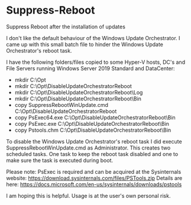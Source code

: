 # Suppress-Reboot
Suppress Reboot after the installation of updates

I don't like the default behaviour of the Windows Update Orchestrator. I came up with this small batch file to hinder the Windows Update Orchestrator's reboot task. 

I have the following folders/files copied to some Hyper-V hosts, DC's and File Servers running Windows Server 2019 Standard and DataCenter:

- mkdir C:\Opt
- mkdir C:\Opt\DisableUpdateOrchestratorReboot
- mkdir C:\Opt\DisableUpdateOrchestratorReboot\Log
- mkdir C:\Opt\DisableUpdateOrchestratorReboot\Bin
- copy SuppressRebootWinUpdate.cmd C:\Opt\DisableUpdateOrchestratorReboot
- copy PsExec64.exe C:\Opt\DisableUpdateOrchestratorReboot\Bin
- copy PsExec.exe C:\Opt\DisableUpdateOrchestratorReboot\Bin
- copy Pstools.chm C:\Opt\DisableUpdateOrchestratorReboot\Bin

To disable the Windows Update Orchestrator's reboot task I did execute SuppressRebootWinUpdate.cmd as Administrator. 
This creates two scheduled tasks. One task to keep the reboot task disabled and one to make sure the task is executed during boot. 

Please note: 
PsExec is required and can be acquired at the Sysinternals website: https://download.sysinternals.com/files/PSTools.zip
Details are here: https://docs.microsoft.com/en-us/sysinternals/downloads/pstools

I am hoping this is helpful. Usage is at the user's own personal risk.
